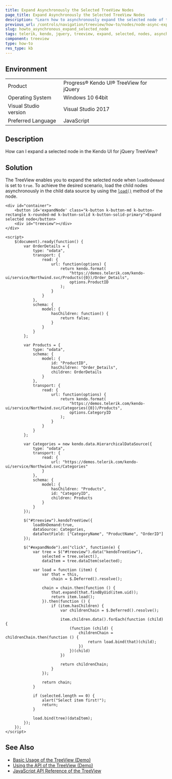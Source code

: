 ```yaml
---
title: Expand Asynchronously the Selected TreeView Nodes 
page_title: Expand Asynchronously the Selected TreeView Nodes
description: "Learn how to asynchronously expand the selected node of the Kendo UI for jQuery TreeView."
previous_url: /controls/navigation/treeview/how-to/nodes/node-async-expand
slug: howto_asynchronous_expand_selected_node
tags: telerik, kendo, jquery, treeview, expand, selected, nodes, asynchronously
component: treeview
type: how-to
res_type: kb
---
```


## Environment

<table>
 <tr>
  <td>Product</td>
  <td>Progress® Kendo UI® TreeView for jQuery</td>
 </tr>
 <tr>
  <td>Operating System</td>
  <td>Windows 10 64bit</td>
 </tr>
 <tr>
  <td>Visual Studio version</td>
  <td>Visual Studio 2017</td>
 </tr>
 <tr>
  <td>Preferred Language</td>
  <td>JavaScript</td>
 </tr>
</table>

## Description

How can I expand a selected node in the Kendo UI for jQuery TreeView?

## Solution

The TreeView enables you to expand the selected node when `loadOnDemand` is set to `true`. To achieve the desired scenario, load the child nodes asynchronously in the child data source by using the [`load()`](https://docs.telerik.com/kendo-ui/api/javascript/data/node/methods/load) method of the node.

```dojo
<div id="container">
    <button id='expandNode' class="k-button k-button-md k-button-rectangle k-rounded-md k-button-solid k-button-solid-primary">Expand selected node</button>
    <div id="treeview"></div>
</div>

<script>
    $(document).ready(function() {
        var OrderDetails = {
            type: "odata",
            transport: {
                read: {
                    url: function(options) {
                        return kendo.format(
                            "https://demos.telerik.com/kendo-ui/service/Northwind.svc/Products({0})/Order_Details",
                            options.ProductID
                        );
                    }
                }
            },
            schema: {
                model: {
                    hasChildren: function() {
                        return false;
                    }
                }
            }
        };

        var Products = {
            type: "odata",
            schema: {
                model: {
                    id: "ProductID",
                    hasChildren: "Order_Details",
                    children: OrderDetails
                }
            },
            transport: {
                read: {
                    url: function(options) {
                        return kendo.format(
                            "https://demos.telerik.com/kendo-ui/service/Northwind.svc/Categories({0})/Products",
                            options.CategoryID
                        );
                    }
                }
            }
        };

        var Categories = new kendo.data.HierarchicalDataSource({
            type: "odata",
            transport: {
                read: {
                    url: "https://demos.telerik.com/kendo-ui/service/Northwind.svc/Categories"
                }
            },
            schema: {
                model: {
                    hasChildren: "Products",
                    id: "CategoryID",
                    children: Products
                }
            }
        });

        $("#treeview").kendoTreeView({
            loadOnDemand:true,
            dataSource: Categories,
            dataTextField: ["CategoryName", "ProductName", "OrderID"]
        });

        $("#expandNode").on("click", function(e) {
            var tree = $("#treeview").data("kendoTreeView"),
                selected = tree.select(),
                dataItem = tree.dataItem(selected);

            var load = function (item) {
                var that = this,
                    chain = $.Deferred().resolve();

                chain = chain.then(function () {
                    that.expand(that.findByUid(item.uid));
                    return item.load();
                }).then(function () {
                    if (item.hasChildren) {
                        var childrenChain = $.Deferred().resolve();

                        item.children.data().forEach(function (child) {
                            (function (child) {
                                childrenChain = childrenChain.then(function () {
                                    return load.bind(that)(child);
                                })
                            })(child)
                        })

                        return childrenChain;
                    }
                });

                return chain;
            }

            if (selected.length == 0) {
                alert("Select item first!");
                return;
            }

            load.bind(tree)(dataItem);
        });
    });
</script>
```

## See Also

* [Basic Usage of the TreeView (Demo)](https://demos.telerik.com/kendo-ui/treeview/index)
* [Using the API of the TreeView (Demo)](https://demos.telerik.com/kendo-ui/treeview/api)
* [JavaScript API Reference of the TreeView](/api/javascript/ui/treeview)
